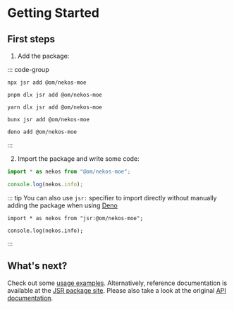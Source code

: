 # Getting Started

## First steps

1. Add the package:

::: code-group
```console [npm]
npx jsr add @om/nekos-moe
```

```console [pnpm]
pnpm dlx jsr add @om/nekos-moe
```

```console [yarn]
yarn dlx jsr add @om/nekos-moe
```

```console [bun]
bunx jsr add @om/nekos-moe
```

```console [deno]
deno add @om/nekos-moe
```
:::

2. Import the package and write some code:

```ts
import * as nekos from "@om/nekos-moe";

console.log(nekos.info);
```

::: tip
You can also use `jsr:` specifier to import directly without manually adding the package when using [Deno](https://deno.com)

```ts{1}
import * as nekos from "jsr:@om/nekos-moe";

console.log(nekos.info);
```
:::

## What's next?

Check out some [usage examples](/guide/basic). Alternatively, reference documentation is available at the [JSR package site](https://jsr.io/@om/nekos-moe/doc). Please also take a look at the original [API documentation](https://docs.nekos.moe).
